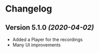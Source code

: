 Changelog
==========

Version 5.1.0 *(2020-04-02)*
----------------------------

 * Added a Player for the recordings
 * Many UI improvements

